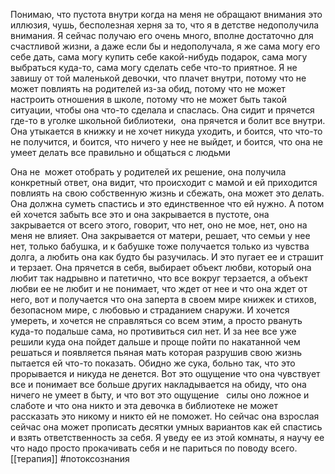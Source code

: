 Понимаю, что пустота внутри когда на меня не обращают внимания это иллюзия, чушь, бесполезная херня за то, что я в детстве недополучила внимания. Я сейчас получаю его очень много, вполне достаточно для счастливой жизни, а даже если бы и недополучала, я же сама могу его себе дать, сама могу купить себе какой-нибудь подарок, сама могу выбраться куда-то, сама могу сделать себе что-то приятное. Я не завишу от той маленькой девочки, что плачет внутри, потому что не может повлиять на родителей из-за обид, потому что не может настроить отношения в школе, потому что не может быть такой ситуации, чтобы она что-то сделала и спаслась. Она сидит и прячется где-то в уголке школьной библиотеки,  она прячется и болит все внутри. Она утыкается в книжку и не хочет никуда уходить, и боится, что что-то не получится, и боится, что ничего у нее не выйдет, и боится, что она не умеет делать все правильно и общаться с людьми

Она не  может отобрать у родителей их решение, она получила конкретный ответ, она видит, что происходит с мамой и ей приходится повлиять на свою собственную жизнь и сбежать, она может это делать. Она должна суметь спастись и это единственное что ей нужно. А потом ей хочется забыть все это и она закрывается в пустоте, она закрывается от всего этого, говорит, что нет, оно не мое, нет, оно на меня не влияет. Она закрывается от матери, решает, что семьи у нее нет, только бабушка, и к бабушке тоже получается только из чувства долга, а любить она как будто бы разучилась. И это пугает ее и страшит и терзает. Она прячется в себя, выбирает объект любви, который она любит так надрывно и патетично, что все вокруг терзается, а объект любви ее не любит и не понимает, что ждет от нее и что она ждет от него, вот и получается что она заперта в своем мире книжек и стихов, безопасном мире, с любовью и страданием снаружи. И хочется умереть, и хочется не справляться со всем этим, а просто рвануть куда-то подальше сама, но противиться сил нет. И за нее все уже решили куда она пойдет дальше и проще пойти по накатанной чем решаться и появляется пьяная мать которая разрушив свою жизнь пытается ей что-то показать. Обидно же сука, больно так, что это прорывается и никуда не денется. Вот это ощущение что она чувствует все и понимает все больше других накладывается на обиду, что она ничего не умеет в быту, и что вот это ощущение   силы оно ложное и слаботе и что она никто и эта девочка в библиотеке не может рассказать это никому и никто ей не поможет. Но сейчас она взрослая сейчас она может прописать десятки умных вариантов как ей спастись и взять ответственность за себя. Я уведу ее из этой комнаты, я научу ее что надо просто прокачивать себя и не париться по поводу всего.
[[терапия]] #потоксознания 